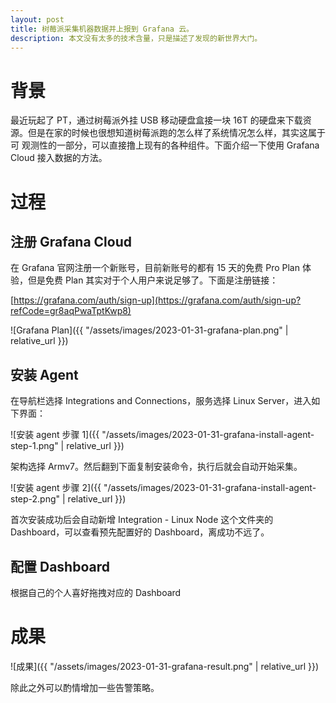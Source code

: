 ```yaml
---
layout: post
title: 树莓派采集机器数据并上报到 Grafana 云。
description: 本文没有太多的技术含量，只是描述了发现的新世界大门。
---
```


# 背景

最近玩起了 PT，通过树莓派外挂 USB 移动硬盘盒接一块 16T 的硬盘来下载资源。但是在家的时候也很想知道树莓派跑的怎么样了系统情况怎么样，其实这属于可
观测性的一部分，可以直接撸上现有的各种组件。下面介绍一下使用 Grafana Cloud 接入数据的方法。

# 过程

## 注册 Grafana Cloud

在 Grafana 官网注册一个新账号，目前新账号的都有 15 天的免费 Pro Plan 体验，但是免费 Plan 其实对于个人用户来说足够了。下面是注册链接：

[https://grafana.com/auth/sign-up](https://grafana.com/auth/sign-up?refCode=gr8aqPwaTptKwp8)

![Grafana Plan]({{ "/assets/images/2023-01-31-grafana-plan.png" | relative_url }})

## 安装 Agent

在导航栏选择 Integrations and Connections，服务选择 Linux Server，进入如下界面：

![安装 agent 步骤 1]({{ "/assets/images/2023-01-31-grafana-install-agent-step-1.png" | relative_url }})

架构选择 Armv7。然后翻到下面复制安装命令，执行后就会自动开始采集。

![安装 agent 步骤 2]({{ "/assets/images/2023-01-31-grafana-install-agent-step-2.png" | relative_url }})

首次安装成功后会自动新增 Integration - Linux Node 这个文件夹的 Dashboard，可以查看预先配置好的 Dashboard，离成功不远了。

## 配置 Dashboard

根据自己的个人喜好拖拽对应的 Dashboard

# 成果

![成果]({{ "/assets/images/2023-01-31-grafana-result.png" | relative_url }})

除此之外可以酌情增加一些告警策略。
